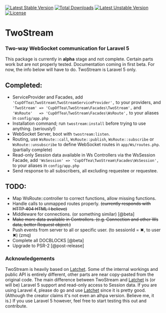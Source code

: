 [![Latest Stable Version](https://poser.pugx.org/cupoftea/twostream/version.svg)](https://packagist.org/packages/cupoftea/twostream) [![Total Downloads](https://poser.pugx.org/cupoftea/twostream/downloads.svg)](https://packagist.org/packages/cupoftea/twostream) [![Latest Unstable Version](https://poser.pugx.org/cupoftea/twostream/v/unstable.svg)](https://packagist.org/packages/cupoftea/twostream) [![License](https://poser.pugx.org/cupoftea/twostream/license.svg)](https://packagist.org/packages/cupoftea/twostream)

# TwoStream
### Two-way WebSocket communication for Laravel 5

This package is currently in **alpha** stage and not complete. Certain parts work but are not properly tested.
Documentation coming in first beta. For now, the info below will have to do.
TwoStream is Laravel 5 only.

## Completed:
 - ServiceProvider and Facades, add `'CupOfTea\TwoStream\TwoStreamServiceProvider',` to your providers, and `'TwoStream' => 'CupOfTea\TwoStream\Facades\TwoStream',` and `'WsRoute'   => 'CupOfTea\TwoStream\Facades\WsRoute',` to your aliases in `config/app.php`
 - Installation command; run `twostream:install` before trying to use anything. (seriously!)
 - WebSocket Server, boot with `twostream:listen`.
 - Routing, use `WsRoute::call`, `WsRoute::publish`, `WsRoute::subscribe` or `WsRoute::unsubscribe` to define WebSocket routes in `app/Ws/routes.php`. (partially complete)
 - Read-only Session data available in Ws Controllers via the WsSession Facade, add `'WsSession' => 'CupOfTea\TwoStream\Facades\WsSession',` to your aliases in `config/app.php`
 - Send response to all subscribers, all excluding requestee or requestee.
 
## TODO:
 - Map WsRoute::controller to correct functions, allow missing functions.
 - Handle calls to unmapped routes properly. ~~(currently responds with HTTP 404 HTML I believe)~~
 - Middleware for connections. (or something similar) [@beta]
 - ~~Make more data available in Controllers. (e.g. Connection and other Ws data, better Request object.)~~
 - Push events from server to all or specific user. (to sessionId = &#10006;, to user &#10006;) (zmq)
 - Complete all DOCBLOCKS [@beta]
 - Upgrade to PSR-2 [@post-release]
 
### Acknowledgements
TwoStream is heavily based on [Latchet][latchet]. Some of the internal workings and public API is entirely different, other parts are near copy-pasted from the original code. The main difference between TwoStream and [Latchet][latchet] is (or will be) Laravel 5 support and read-only access to Session data. If you are using Laravel 4, please do go and use [Latchet][latchet] since it is pretty good. (Although the creator claims it's not even an alhpa version. Believe me, it is.) If you use Laravel 5 however, feel free to start testing this out and contribute.

[latchet]: https://github.com/sidneywidmer/Latchet  "Latchet (L4 Package)"
